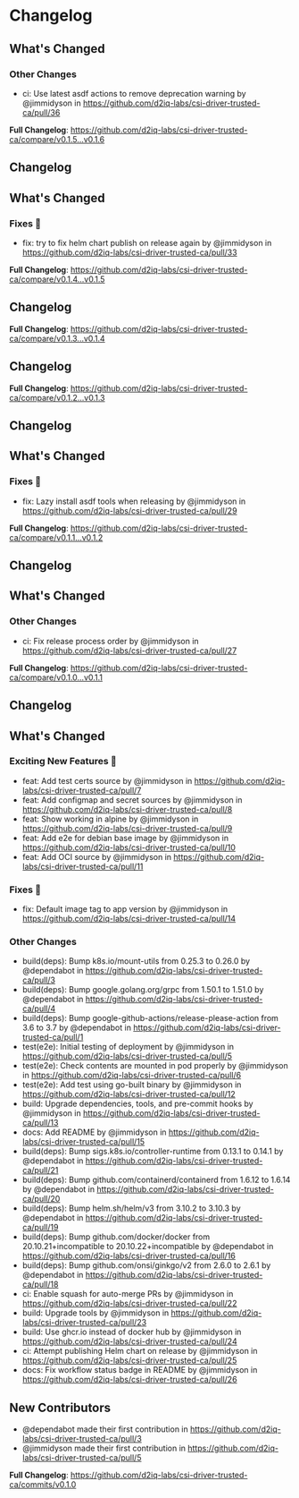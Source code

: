 # Changelog

<!-- Release notes generated using configuration in .github/release.yaml at main -->

## What's Changed
### Other Changes
* ci: Use latest asdf actions to remove deprecation warning by @jimmidyson in https://github.com/d2iq-labs/csi-driver-trusted-ca/pull/36


**Full Changelog**: https://github.com/d2iq-labs/csi-driver-trusted-ca/compare/v0.1.5...v0.1.6

## Changelog

<!-- Release notes generated using configuration in .github/release.yaml at main -->

## What's Changed
### Fixes 🔧
* fix: try to fix helm chart publish on release again by @jimmidyson in https://github.com/d2iq-labs/csi-driver-trusted-ca/pull/33


**Full Changelog**: https://github.com/d2iq-labs/csi-driver-trusted-ca/compare/v0.1.4...v0.1.5

## Changelog

<!-- Release notes generated using configuration in .github/release.yaml at main -->



**Full Changelog**: https://github.com/d2iq-labs/csi-driver-trusted-ca/compare/v0.1.3...v0.1.4

## Changelog

<!-- Release notes generated using configuration in .github/release.yaml at main -->



**Full Changelog**: https://github.com/d2iq-labs/csi-driver-trusted-ca/compare/v0.1.2...v0.1.3

## Changelog

<!-- Release notes generated using configuration in .github/release.yaml at main -->

## What's Changed
### Fixes 🔧
* fix: Lazy install asdf tools when releasing by @jimmidyson in https://github.com/d2iq-labs/csi-driver-trusted-ca/pull/29


**Full Changelog**: https://github.com/d2iq-labs/csi-driver-trusted-ca/compare/v0.1.1...v0.1.2

## Changelog

<!-- Release notes generated using configuration in .github/release.yaml at main -->

## What's Changed
### Other Changes
* ci: Fix release process order by @jimmidyson in https://github.com/d2iq-labs/csi-driver-trusted-ca/pull/27


**Full Changelog**: https://github.com/d2iq-labs/csi-driver-trusted-ca/compare/v0.1.0...v0.1.1

## Changelog

<!-- Release notes generated using configuration in .github/release.yaml at main -->

## What's Changed
### Exciting New Features 🎉
* feat: Add test certs source by @jimmidyson in https://github.com/d2iq-labs/csi-driver-trusted-ca/pull/7
* feat: Add configmap and secret sources by @jimmidyson in https://github.com/d2iq-labs/csi-driver-trusted-ca/pull/8
* feat: Show working in alpine by @jimmidyson in https://github.com/d2iq-labs/csi-driver-trusted-ca/pull/9
* feat: Add e2e for debian base image by @jimmidyson in https://github.com/d2iq-labs/csi-driver-trusted-ca/pull/10
* feat: Add OCI source by @jimmidyson in https://github.com/d2iq-labs/csi-driver-trusted-ca/pull/11
### Fixes 🔧
* fix: Default image tag to app version by @jimmidyson in https://github.com/d2iq-labs/csi-driver-trusted-ca/pull/14
### Other Changes
* build(deps): Bump k8s.io/mount-utils from 0.25.3 to 0.26.0 by @dependabot in https://github.com/d2iq-labs/csi-driver-trusted-ca/pull/3
* build(deps): Bump google.golang.org/grpc from 1.50.1 to 1.51.0 by @dependabot in https://github.com/d2iq-labs/csi-driver-trusted-ca/pull/4
* build(deps): Bump google-github-actions/release-please-action from 3.6 to 3.7 by @dependabot in https://github.com/d2iq-labs/csi-driver-trusted-ca/pull/1
* test(e2e): Initial testing of deployment by @jimmidyson in https://github.com/d2iq-labs/csi-driver-trusted-ca/pull/5
* test(e2e): Check contents are mounted in pod properly by @jimmidyson in https://github.com/d2iq-labs/csi-driver-trusted-ca/pull/6
* test(e2e): Add test using go-built binary by @jimmidyson in https://github.com/d2iq-labs/csi-driver-trusted-ca/pull/12
* build: Upgrade dependencies, tools, and pre-commit hooks by @jimmidyson in https://github.com/d2iq-labs/csi-driver-trusted-ca/pull/13
* docs: Add README by @jimmidyson in https://github.com/d2iq-labs/csi-driver-trusted-ca/pull/15
* build(deps): Bump sigs.k8s.io/controller-runtime from 0.13.1 to 0.14.1 by @dependabot in https://github.com/d2iq-labs/csi-driver-trusted-ca/pull/21
* build(deps): Bump github.com/containerd/containerd from 1.6.12 to 1.6.14 by @dependabot in https://github.com/d2iq-labs/csi-driver-trusted-ca/pull/20
* build(deps): Bump helm.sh/helm/v3 from 3.10.2 to 3.10.3 by @dependabot in https://github.com/d2iq-labs/csi-driver-trusted-ca/pull/19
* build(deps): Bump github.com/docker/docker from 20.10.21+incompatible to 20.10.22+incompatible by @dependabot in https://github.com/d2iq-labs/csi-driver-trusted-ca/pull/16
* build(deps): Bump github.com/onsi/ginkgo/v2 from 2.6.0 to 2.6.1 by @dependabot in https://github.com/d2iq-labs/csi-driver-trusted-ca/pull/18
* ci: Enable squash for auto-merge PRs by @jimmidyson in https://github.com/d2iq-labs/csi-driver-trusted-ca/pull/22
* build: Upgrade tools by @jimmidyson in https://github.com/d2iq-labs/csi-driver-trusted-ca/pull/23
* build: Use ghcr.io instead of docker hub by @jimmidyson in https://github.com/d2iq-labs/csi-driver-trusted-ca/pull/24
* ci: Attempt publishing Helm chart on release by @jimmidyson in https://github.com/d2iq-labs/csi-driver-trusted-ca/pull/25
* docs: Fix workflow status badge in README by @jimmidyson in https://github.com/d2iq-labs/csi-driver-trusted-ca/pull/26

## New Contributors
* @dependabot made their first contribution in https://github.com/d2iq-labs/csi-driver-trusted-ca/pull/3
* @jimmidyson made their first contribution in https://github.com/d2iq-labs/csi-driver-trusted-ca/pull/5

**Full Changelog**: https://github.com/d2iq-labs/csi-driver-trusted-ca/commits/v0.1.0
